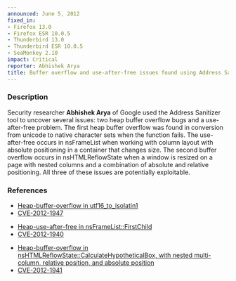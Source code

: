 ```yaml
---
announced: June 5, 2012
fixed_in:
- Firefox 13.0
- Firefox ESR 10.0.5
- Thunderbird 13.0
- Thunderbird ESR 10.0.5
- SeaMonkey 2.10
impact: Critical
reporter: Abhishek Arya
title: Buffer overflow and use-after-free issues found using Address Sanitizer
---
```


<h3>Description</h3>

<p>Security researcher <strong>Abhishek Arya</strong> of Google used the Address
Sanitizer tool to uncover several issues: two heap buffer overflow bugs and a
use-after-free problem. The first heap buffer overflow was found in conversion
from unicode to native character sets when the function fails. The
use-after-free occurs in nsFrameList when working with column layout with
absolute positioning in a container that changes size. The second buffer
overflow occurs in nsHTMLReflowState when a window is resized on a page with
nested columns and a combination of absolute and relative positioning. All three
of these issues are potentially exploitable.
</p>


<h3>References</h3>

<ul>
  <li><a href="https://bugzilla.mozilla.org/show_bug.cgi?id=744541">
      Heap-buffer-overflow in utf16_to_isolatin1</a></li> 
  <li><a href="http://cve.mitre.org/cgi-bin/cvename.cgi?name=CVE-2012-1947" class="ex-ref">CVE-2012-1947</a></li>
</ul>

<ul>
  <li><a href="https://bugzilla.mozilla.org/show_bug.cgi?id=747688">
      Heap-use-after-free in nsFrameList::FirstChild</a></li>
  <li><a href="http://cve.mitre.org/cgi-bin/cvename.cgi?name=CVE-2012-1940" class="ex-ref">CVE-2012-1940</a></li>
</ul>

<ul>
  <li><a href="https://bugzilla.mozilla.org/show_bug.cgi?id=750066">
      Heap-buffer-overflow in nsHTMLReflowState::CalculateHypotheticalBox, with
nested multi-column,  relative position, and absolute position</a></li>
  <li><a href="http://cve.mitre.org/cgi-bin/cvename.cgi?name=CVE-2012-1941" class="ex-ref">CVE-2012-1941</a></li>
</ul>



